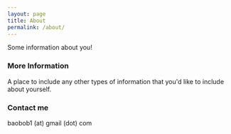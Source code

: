 ```yaml
---
layout: page
title: About
permalink: /about/
---
```


Some information about you!

### More Information

A place to include any other types of information that you'd like to include about yourself.

### Contact me
baobob1 (at) gmail (dot) com

<!--[email@domain.com](mailto:email@domain.com)-->
